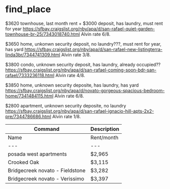 # find_place


$3620 townhouse, last month rent + $3000 deposit, has laundry, must rent for year
https://sfbay.craigslist.org/nby/apa/d/san-rafael-quiet-garden-townhouse-br-25/7343018740.html
Alvin rate 6/8. 


$3650 home, unkonwn security deposit, no laundry???, must rent for year, has yard
https://sfbay.craigslist.org/nby/apa/d/san-rafael-new-listingterra-linda3br/7344741309.html
Alvin rate 3/8.



$3800 condo, unknown security deposit, has laundry, already occupied??
https://sfbay.craigslist.org/nby/apa/d/san-rafael-coming-soon-bdr-san-rafael/7333236118.html
Alvin rate 4/8.


$3850 home, unknown security deposite, has laundry, has yard
https://sfbay.craigslist.org/nby/apa/d/novato-gorgeous-spacious-bedroom-home/7341484115.html
Alvin rate 6/8.


$2800 apartment, unknown security deposite, no laundry
https://sfbay.craigslist.org/nby/apa/d/san-rafael-ignacio-hill-apts-2x2-pre/7344786686.html
Alvin rate 1/8.


| Command | Description |
| --- | --- |
| Name | Rent/month | Deposit | Available date | Link |
| --- | --- | --- | --- | --- |
| posada west apartments | $2,965 | 1,000 |  | https://www.zillow.com/homedetails/235-Posada-Del-Sol-575364384-Novato-CA-94949/2094917212_zpid/ |
| Crooked Oak | $3,115 | $800 | https://www.zillow.com/homedetails/130-Cielo-Ln-135-303-Novato-CA-94949/2070082432_zpid/ | 
| Bridgecreek novato - Fieldstone | $3,282 | 8/7/21 |https://www.bridgecreekapartments.net/floor-plans.aspx |
| Bridgecreek novato - Verissimo | $3,397 | 7/24/21 |https://www.bridgecreekapartments.net/floor-plans.aspx |
